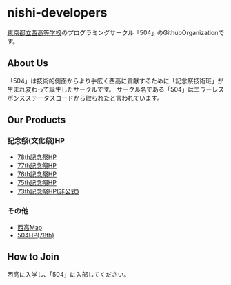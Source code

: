 # nishi-developers
[東京都立西高等学校](https://www.metro.ed.jp/nishi-h/)のプログラミングサークル「504」のGithubOrganizationです。

## About Us
「504」は技術的側面からより手広く西高に貢献するために「記念祭技術班」が生まれ変わって誕生したサークルです。
サークル名である「504」はエラーレスポンスステータスコードから取られたと言われています。 

## Our Products
### 記念祭(文化祭)HP
- [78th記念祭HP](https://kinensai78.nishi-h.net/)
- [77th記念祭HP](https://kinensai77th.vercel.app)
- [76th記念祭HP](https://kinensai76th.vercel.app)
- [75th記念祭HP](https://kinensai.vercel.app/)
- [73th記念祭HP(非公式)](https://kinensai73.netlify.app/)
### その他
- [西高Map](https://maps.nishi-h.net/)
- [504HP(78th)](https://504hp.vercel.app/)

## How to Join
西高に入学し、「504」に入部してください。
